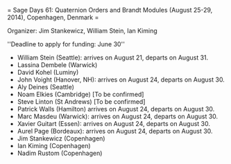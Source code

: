 = Sage Days 61: Quaternion Orders and Brandt Modules (August 25-29, 2014), Copenhagen, Denmark =

Organizer: Jim Stankewicz, William Stein, Ian Kiming

''Deadline to apply for funding: June 30''


 * William Stein (Seattle): arrives on August 21, departs on August 31.
 * Lassina Dembele (Warwick)
 * David Kohel (Luminy)
 * John Voight (Hanover, NH): arrives on August 24, departs on August 30.
 * Aly Deines (Seattle)
 * Noam Elkies (Cambridge) [To be confirmed]
 * Steve Linton (St Andrews) [To be confirmed]
 * Patrick Walls (Hamilton) arrives on August 24, departs on August 30.
 * Marc Masdeu (Warwick):  arrives on August 24, departs on August 30.
 * Xavier Guitart (Essen):  arrives on August 24, departs on August 30.
 * Aurel Page (Bordeaux):  arrives on August 24, departs on August 30.
 * Jim Stankewicz (Copenhagen)
 * Ian Kiming (Copenhagen)
 * Nadim Rustom (Copenhagen)


 
